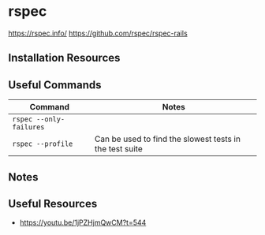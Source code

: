 # rspec

<https://rspec.info/>
<https://github.com/rspec/rspec-rails>

## Installation Resources

## Useful Commands

| Command | Notes |
|---------|-------|
|`rspec --only-failures` | |
|`rspec --profile` | Can be used to find the slowest tests in the test suite |

## Notes

## Useful Resources

- <https://youtu.be/1jPZHjmQwCM?t=544>
